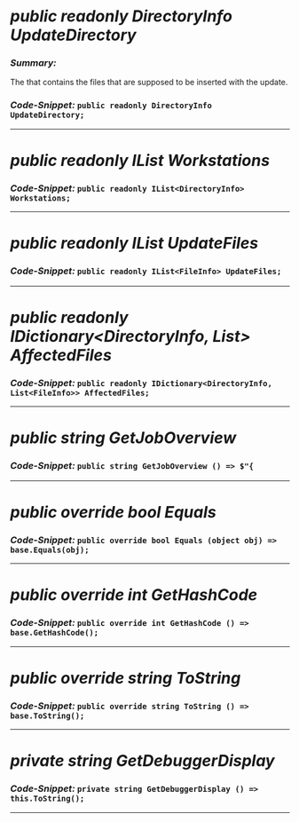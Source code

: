 # _public readonly DirectoryInfo UpdateDirectory_

### _Summary:_
The <see cref="DirectoryInfo"/> that contains the files that are supposed to be inserted with the update.
### _Code-Snippet:_ ``public readonly DirectoryInfo UpdateDirectory;``

---
# _public readonly IList<DirectoryInfo> Workstations_

### _Code-Snippet:_ ``public readonly IList<DirectoryInfo> Workstations;``

---
# _public readonly IList<FileInfo> UpdateFiles_

### _Code-Snippet:_ ``public readonly IList<FileInfo> UpdateFiles;``

---
# _public readonly IDictionary<DirectoryInfo, List<FileInfo>> AffectedFiles_

### _Code-Snippet:_ ``public readonly IDictionary<DirectoryInfo, List<FileInfo>> AffectedFiles;``

---
# _public string GetJobOverview_

### _Code-Snippet:_ ``public string GetJobOverview () => $"{``

---
# _public override bool Equals_

### _Code-Snippet:_ ``public override bool Equals (object obj) => base.Equals(obj);``

---
# _public override int GetHashCode_

### _Code-Snippet:_ ``public override int GetHashCode () => base.GetHashCode();``

---
# _public override string ToString_

### _Code-Snippet:_ ``public override string ToString () => base.ToString();``

---
# _private string GetDebuggerDisplay_

### _Code-Snippet:_ ``private string GetDebuggerDisplay () => this.ToString();``

---
